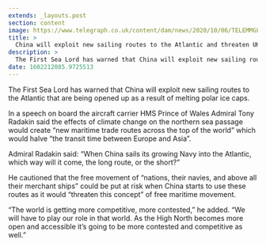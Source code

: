 ```yaml
--- 
extends: _layouts.post 
section: content 
image: https://www.telegraph.co.uk/content/dam/news/2020/10/06/TELEMMGLPICT000241202605_trans_NvBQzQNjv4BqtwCGD8Vq01f6VUO5JBUELT9m_w6v3459X-5vwDlqjfw.jpeg?impolicy=logo-overlay 
title: > 
  China will exploit new sailing routes to the Atlantic and threaten UK interests, warns First Sea Lord 
description: > 
  The First Sea Lord has warned that China will exploit new sailing routes to the Atlantic that are being opened up as a result of melting polar ice caps.In a speech on board the aircraft carrier HMS Prince of Wales Admiral Tony Radakin said the effects of climate change on the northern sea passage would create “new maritime trade routes across the top of the world” which would halve “the transit time between Europe and Asia”.“The world is getting more competitive, more contested,” he added.“We will have to play our role in that world.As the High North becomes more open and accessible it’s going to be more contested and competitive as well.” 
date: 1602212085.9725513 
--- 
```

The First Sea Lord has warned that China will exploit new sailing routes to the Atlantic that are being opened up as a result of melting polar ice caps.

In a speech on board the aircraft carrier HMS Prince of Wales Admiral Tony Radakin said the effects of climate change on the northern sea passage would create “new maritime trade routes across the top of the world” which would halve “the transit time between Europe and Asia”.

Admiral Radakin said: “When China sails its growing Navy into the Atlantic, which way will it come, the long route, or the short?”

He cautioned that the free movement of “nations, their navies, and above all their merchant ships” could be put at risk when China starts to use these routes as it would “threaten this concept” of free maritime movement.

“The world is getting more competitive, more contested,” he added. “We will have to play our role in that world. As the High North becomes more open and accessible it’s going to be more contested and competitive as well.”